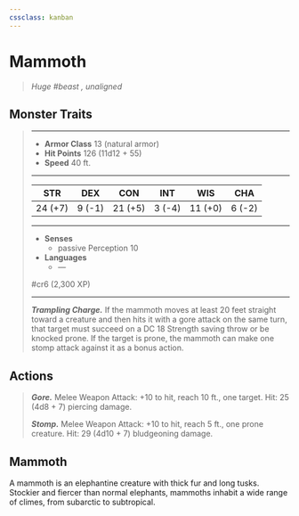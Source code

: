 ```yaml
---
cssclass: kanban
---
```


# Mammoth
>*Huge #beast , unaligned*
## Monster Traits
>___
>- **Armor Class** 13 (natural armor)
>- **Hit Points** 126 (11d12 + 55)
>- **Speed** 40 ft.
>___
>|STR|DEX|CON|INT|WIS|CHA|
>|:---:|:---:|:---:|:---:|:---:|:---:|
>|24 (+7)|9 (-1)|21 (+5)|3 (-4)|11 (+0)|6 (-2)|
>___
>- **Senses**
>	 - passive Perception 10
>- **Languages**
>	 - —
>
> #cr6 (2,300 XP)
>___
>***Trampling Charge.*** If the mammoth moves at least 20 feet straight toward a creature and then hits it with a gore attack on the same turn, that target must succeed on a DC 18 Strength saving throw or be knocked prone. If the target is prone, the mammoth can make one stomp attack against it as a bonus action.  
>
## Actions
>***Gore.*** Melee Weapon Attack: +10 to hit, reach 10 ft., one target. Hit: 25 (4d8 + 7) piercing damage.  
>
>***Stomp.*** Melee Weapon Attack: +10 to hit, reach 5 ft., one prone creature. Hit: 29 (4d10 + 7) bludgeoning damage.
## Mammoth
A mammoth is an elephantine creature with thick fur and long tusks. Stockier and fiercer than normal elephants, mammoths inhabit a wide range of climes, from subarctic to subtropical.